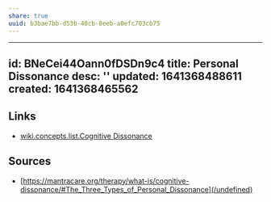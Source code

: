 ```yaml
---
share: true
uuid: b3bae7bb-d53b-40cb-8eeb-a0efc703cb75
---
```

---
id: BNeCei44Oann0fDSDn9c4
title: Personal Dissonance
desc: ''
updated: 1641368488611
created: 1641368465562
---


## Links

* [wiki.concepts.list.Cognitive Dissonance](/undefined)

## Sources

* [https://mantracare.org/therapy/what-is/cognitive-dissonance/#The_Three_Types_of_Personal_Dissonance](/undefined)
